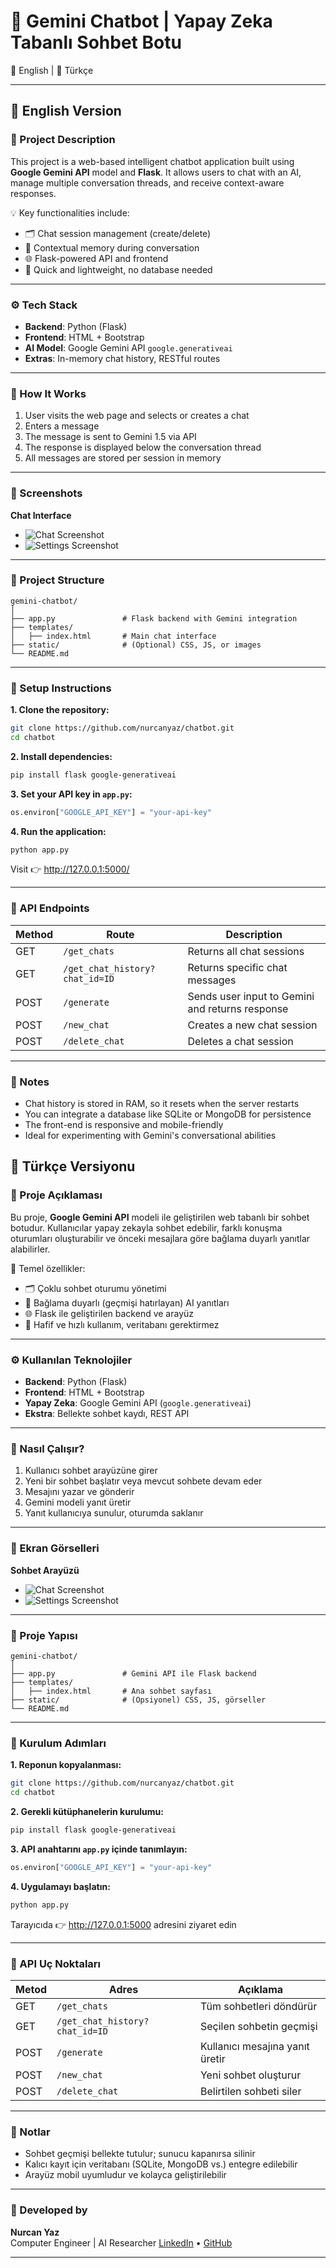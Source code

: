 
# 🤖 Gemini Chatbot | Yapay Zeka Tabanlı Sohbet Botu  
📘 English | 📗 Türkçe

---

## 📘 English Version

### 🎯 Project Description  
This project is a web-based intelligent chatbot application built using **Google Gemini API** model and **Flask**. It allows users to chat with an AI, manage multiple conversation threads, and receive context-aware responses.

💡 Key functionalities include:
- 🗂️ Chat session management (create/delete)
- 🧠 Contextual memory during conversation
- 🌐 Flask-powered API and frontend
- 🚀 Quick and lightweight, no database needed

---

### ⚙️ Tech Stack  
- **Backend**: Python (Flask)  
- **Frontend**: HTML + Bootstrap 
- **AI Model**: Google Gemini API `google.generativeai`  
- **Extras**: In-memory chat history, RESTful routes

---

### 🚀 How It Works  
1. User visits the web page and selects or creates a chat  
2. Enters a message  
3. The message is sent to Gemini 1.5 via API  
4. The response is displayed below the conversation thread  
5. All messages are stored per session in memory

---

### 📸 Screenshots  
**Chat Interface**  

- ![Chat Screenshot](chat.png)  
- ![Settings Screenshot](settings.png)
 
---

### 📂 Project Structure  
```
gemini-chatbot/
│
├── app.py               # Flask backend with Gemini integration
├── templates/
│   ├── index.html       # Main chat interface
├── static/              # (Optional) CSS, JS, or images
└── README.md
```

---

### 🔧 Setup Instructions  
**1. Clone the repository:**
```bash
git clone https://github.com/nurcanyaz/chatbot.git
cd chatbot
```

**2. Install dependencies:**
```bash
pip install flask google-generativeai
```

**3. Set your API key in `app.py`:**
```python
os.environ["GOOGLE_API_KEY"] = "your-api-key"
```

**4. Run the application:**
```bash
python app.py
```

Visit 👉 http://127.0.0.1:5000/

---

### 📡 API Endpoints  
| Method | Route          | Description               |
|--------|----------------|---------------------------|
| GET    | `/get_chats`   | Returns all chat sessions |
| GET    | `/get_chat_history?chat_id=ID` | Returns specific chat messages |
| POST   | `/generate`    | Sends user input to Gemini and returns response |
| POST   | `/new_chat`    | Creates a new chat session |
| POST   | `/delete_chat` | Deletes a chat session |

---

### 🧠 Notes  
- Chat history is stored in RAM, so it resets when the server restarts  
- You can integrate a database like SQLite or MongoDB for persistence  
- The front-end is responsive and mobile-friendly  
- Ideal for experimenting with Gemini's conversational abilities



## 📗 Türkçe Versiyonu

### 🎯 Proje Açıklaması  
Bu proje, **Google Gemini API** modeli ile geliştirilen web tabanlı bir sohbet botudur. Kullanıcılar yapay zekayla sohbet edebilir, farklı konuşma oturumları oluşturabilir ve önceki mesajlara göre bağlama duyarlı yanıtlar alabilirler.

🔑 Temel özellikler:
- 🗂️ Çoklu sohbet oturumu yönetimi
- 🧠 Bağlama duyarlı (geçmişi hatırlayan) AI yanıtları
- 🌐 Flask ile geliştirilen backend ve arayüz
- 💾 Hafif ve hızlı kullanım, veritabanı gerektirmez

---

### ⚙️ Kullanılan Teknolojiler  
- **Backend**: Python (Flask)  
- **Frontend**: HTML + Bootstrap  
- **Yapay Zeka**: Google Gemini API (`google.generativeai`)  
- **Ekstra**: Bellekte sohbet kaydı, REST API

---

### 🚀 Nasıl Çalışır?  
1. Kullanıcı sohbet arayüzüne girer  
2. Yeni bir sohbet başlatır veya mevcut sohbete devam eder  
3. Mesajını yazar ve gönderir  
4. Gemini modeli yanıt üretir  
5. Yanıt kullanıcıya sunulur, oturumda saklanır

---

### 📸 Ekran Görselleri  
**Sohbet Arayüzü**  

- ![Chat Screenshot](chat.png)  
- ![Settings Screenshot](settings.png)
---

### 📂 Proje Yapısı  
```
gemini-chatbot/
│
├── app.py               # Gemini API ile Flask backend
├── templates/
│   ├── index.html       # Ana sohbet sayfası
├── static/              # (Opsiyonel) CSS, JS, görseller
└── README.md
```

---

### 🔧 Kurulum Adımları  
**1. Reponun kopyalanması:**
```bash
git clone https://github.com/nurcanyaz/chatbot.git
cd chatbot
```

**2. Gerekli kütüphanelerin kurulumu:**
```bash
pip install flask google-generativeai
```

**3. API anahtarını `app.py` içinde tanımlayın:**
```python
os.environ["GOOGLE_API_KEY"] = "your-api-key"
```

**4. Uygulamayı başlatın:**
```bash
python app.py
```

Tarayıcıda 👉 http://127.0.0.1:5000 adresini ziyaret edin

---

### 📡 API Uç Noktaları  
| Metod | Adres           | Açıklama                     |
|--------|------------------|-------------------------------|
| GET    | `/get_chats`     | Tüm sohbetleri döndürür       |
| GET    | `/get_chat_history?chat_id=ID` | Seçilen sohbetin geçmişi |
| POST   | `/generate`      | Kullanıcı mesajına yanıt üretir |
| POST   | `/new_chat`      | Yeni sohbet oluşturur         |
| POST   | `/delete_chat`   | Belirtilen sohbeti siler      |

---

### 🧠 Notlar  
- Sohbet geçmişi bellekte tutulur; sunucu kapanırsa silinir  
- Kalıcı kayıt için veritabanı (SQLite, MongoDB vs.) entegre edilebilir  
- Arayüz mobil uyumludur ve kolayca geliştirilebilir  

---

### 👤 Developed by  
**Nurcan Yaz**  
Computer Engineer | AI Researcher 
[LinkedIn](https://www.linkedin.com) • [GitHub](https://github.com)

---
